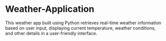 # Weather-Application
This weather app built using Python retrieves real-time weather information based on user input, displaying current temperature, weather conditions, and other details in a user-friendly interface.
